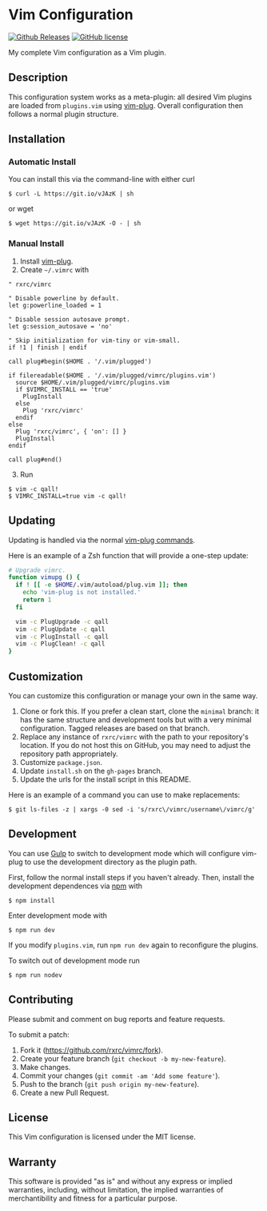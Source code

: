 # Vim Configuration

[![Github Releases](https://img.shields.io/github/release/rxrc/vimrc.svg)](https://github.com/rxrc/vimrc/releases)
[![GitHub license](http://img.shields.io/github/license/rxrc/vimrc.svg)](./LICENSE.txt)

My complete Vim configuration as a Vim plugin.

## Description

This configuration system works as a meta-plugin:
all desired Vim plugins are loaded from `plugins.vim` using [vim-plug].
Overall configuration then follows a normal plugin structure.

[vim-plug]: https://github.com/junegunn/vim-plug

## Installation

### Automatic Install

You can install this via the command-line with either curl

```
$ curl -L https://git.io/vJAzK | sh
```

or wget

```
$ wget https://git.io/vJAzK -O - | sh
```

### Manual Install

1. Install [vim-plug].
2. Create `~/.vimrc` with

  ```vim
  " rxrc/vimrc

  " Disable powerline by default.
  let g:powerline_loaded = 1

  " Disable session autosave prompt.
  let g:session_autosave = 'no'

  " Skip initialization for vim-tiny or vim-small.
  if !1 | finish | endif

  call plug#begin($HOME . '/.vim/plugged')

  if filereadable($HOME . '/.vim/plugged/vimrc/plugins.vim')
    source $HOME/.vim/plugged/vimrc/plugins.vim
    if $VIMRC_INSTALL == 'true'
      PlugInstall
    else
      Plug 'rxrc/vimrc'
    endif
  else
    Plug 'rxrc/vimrc', { 'on': [] }
    PlugInstall
  endif

  call plug#end()
  ```

3. Run

  ```
  $ vim -c qall!
  $ VIMRC_INSTALL=true vim -c qall!
  ```

## Updating

Updating is handled via the normal [vim-plug commands].

Here is an example of a Zsh function that will provide a one-step update:

```zsh
# Upgrade vimrc.
function vimupg () {
  if ! [[ -e $HOME/.vim/autoload/plug.vim ]]; then
    echo 'vim-plug is not installed.'
    return 1
  fi

  vim -c PlugUpgrade -c qall
  vim -c PlugUpdate -c qall
  vim -c PlugInstall -c qall
  vim -c PlugClean! -c qall
}
```

[vim-plug commands]: https://github.com/junegunn/vim-plug#commands

## Customization

You can customize this configuration or manage your own in the same way.

1. Clone or fork this.
   If you prefer a clean start, clone the `minimal` branch:
   it has the same structure and development tools but with
   a very minimal configuration.
   Tagged releases are based on that branch.
2. Replace any instance of `rxrc/vimrc`
   with the path to your repository's location.
   If you do not host this on GitHub,
   you may need to adjust the repository path appropriately.
3. Customize `package.json`.
4. Update `install.sh` on the `gh-pages` branch.
5. Update the urls for the install script in this README.

Here is an example of a command you can use to make replacements:

```
$ git ls-files -z | xargs -0 sed -i 's/rxrc\/vimrc/username\/vimrc/g'
```

## Development

You can use [Gulp] to switch to development mode
which will configure vim-plug to use the development
directory as the plugin path.

First, follow the normal install steps if you haven't already.
Then, install the development dependences via [npm] with

```
$ npm install
```

Enter development mode with

```
$ npm run dev
```

If you modify `plugins.vim`,
run `npm run dev` again to reconfigure the plugins.

To switch out of development mode run

```
$ npm run nodev
```

[Gulp]: http://gulpjs.com/
[npm]: https://www.ruby-lang.org/en/

## Contributing

Please submit and comment on bug reports and feature requests.

To submit a patch:

1. Fork it (https://github.com/rxrc/vimrc/fork).
2. Create your feature branch (`git checkout -b my-new-feature`).
3. Make changes.
4. Commit your changes (`git commit -am 'Add some feature'`).
5. Push to the branch (`git push origin my-new-feature`).
6. Create a new Pull Request.

## License

This Vim configuration is licensed under the MIT license.

## Warranty

This software is provided "as is" and without any express or
implied warranties, including, without limitation, the implied
warranties of merchantibility and fitness for a particular
purpose.
